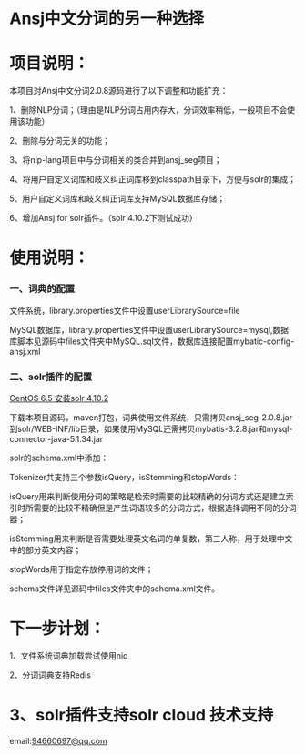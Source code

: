 Ansj中文分词的另一种选择
=========
项目说明：
===

本项目对Ansj中文分词2.0.8源码进行了以下调整和功能扩充：

1、删除NLP分词；（理由是NLP分词占用内存大，分词效率稍低，一般项目不会使用该功能）

2、删除与分词无关的功能；

3、将nlp-lang项目中与分词相关的类合并到ansj_seg项目；

4、将用户自定义词库和岐义纠正词库移到classpath目录下，方便与solr的集成；

5、用户自定义词库和岐义纠正词库支持MySQL数据库存储；

6、增加Ansj for solr插件。（solr 4.10.2下测试成功）

使用说明：
====
### 一、词典的配置
文件系统，library.properties文件中设置userLibrarySource=file

MySQL数据库，library.properties文件中设置userLibrarySource=mysql,数据库脚本见源码中files文件夹中MySQL.sql文件，数据库连接配置mybatic-config-ansj.xml

### 二、solr插件的配置
[CentOS 6.5 安装solr 4.10.2](https://github.com/Lewis-Liu-001/ansj_segx/wiki/CentOS-6.5%E4%B8%8ASolr4.10.2%E5%AE%89%E8%A3%85%E8%BF%87%E7%A8%8B)

下载本项目源码，maven打包，词典使用文件系统，只需拷贝ansj_seg-2.0.8.jar到solr/WEB-INF/lib目录，如果使用MySQL还需拷贝mybatis-3.2.8.jar和mysql-connector-java-5.1.34.jar

solr的schema.xml中添加：

<fieldType name="text_ansj" class="solr.TextField" positionIncrementGap="100">
    <analyzer type="index">
        <tokenizer class="org.ansj.plugin.solr.AnsjTokenizerFactory" isQuery="false" isStemming="true"/>
        <filter class="solr.LowerCaseFilterFactory"/>
    </analyzer>
    <analyzer type="query">
        <tokenizer class="org.ansj.plugin.solr.AnsjTokenizerFactory"/>
        <filter class="solr.LowerCaseFilterFactory"/>
    </analyzer>
</fieldType>

Tokenizer共支持三个参数isQuery，isStemming和stopWords：

isQuery用来判断使用分词的策略是检索时需要的比较精确的分词方式还是建立索引时所需要的比较不精确但是产生词语较多的分词方式，根据选择调用不同的分词器；

isStemming用来判断是否需要处理英文名词的单复数，第三人称，用于处理中文中的部分英文内容；

stopWords用于指定存放停用词的文件；

schema文件详见源码中files文件夹中的schema.xml文件。

下一步计划：
====
1、文件系统词典加载尝试使用nio

2、分词词典支持Redis

3、solr插件支持solr cloud
技术支持
===
email:94660697@qq.com

